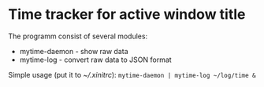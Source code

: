 Time tracker for active window title
====================================

The programm consist of several modules:
* mytime-daemon - show raw data
* mytime-log    - convert raw data to JSON format

Simple usage (put it to *~/.xinitrc*):
`mytime-daemon | mytime-log ~/log/time &`
